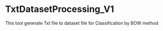 # TxtDatasetProcessing_V1
This tool generate Txt file to dataset file for Classification by BOW method
